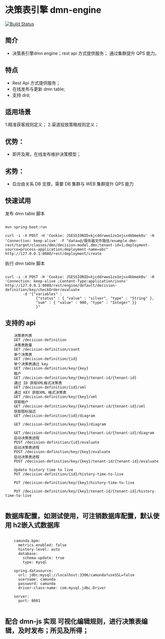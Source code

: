 # 决策表引擎 dmn-engine

[![Build Status](https://travis-ci.org/supermy/dmn-rest.svg?branch=master)](https://github.com/supermy/dmn-rest)

## 简介 
* 决策表引擎dmn engine；rest api 方式提供服务； 通过集群提升 QPS 能力。



## 特点
* Rest Api 方式提供服务；
* 在线发布与更新 dmn table;
* 支持 drd;

## 适用场景

1.精准获客规则定义；
2.渠道投放策略规则定义；


## 优势：

*  即开及用，在线发布维护决策模型； 

## 劣势：

*  后台由关系 DB 支撑，需要 DB 集群与 WEB 集群提升 QPS 能力    






## 快速试用
  发布 dmn table 脚本

```

mvn spring-boot:run

curl -i -X POST -H 'Cookie: JSESSIONID=kjcddrwwo1zo1ejsx4bbmek0u' -H 'Connection: keep-alive' -F "data=@/服务器文件路径/example-dmn-rest/target/classes/dmn/decision-model.dmn;tenant-id=1;deployment-source=process-application;deployment-name=abc" http://127.0.0.1:8080/rest/deployment/create

```

  执行 dmn table 脚本

```

curl -i -X POST -H 'Cookie: JSESSIONID=kjcddrwwo1zo1ejsx4bbmek0u' -H 'Connection: keep-alive ;Content-Type:application/jsons' http://127.0.0.1:8080/rest/engine/default/decision-definition/key/checkOrder/evaluate
        -d "{"variables" : 
              {"status" : { "value" : "silver", "type" : "String" },
              "sum" : { "value" : 900, "type" : "Integer" }}
              }" 

```


## 支持的 api


```
    决策表列表
    GET /decision-definition
    决策表数量
    GET /decision-definition/count
    单个决策表
    GET /decision-definition/{id} 
    单个决策表通过 key
    GET /decision-definition/key/{key} 
    租户
    GET /decision-definition/key/{key}/tenant-id/{tenant-id}
    通过 ID 获取XML格式决策表
    GET /decision-definition/{id}/xml 
    通过 KEY 获取XML 格式决策表
    GET /decision-definition/key/{key}/xml 
    获取租户
    GET /decision-definition/key/{key}/tenant-id/{tenant-id}/xml
    获取图标描述
    GET /decision-definition/{id}/diagram 
    
    GET /decision-definition/key/{key}/diagram 
    
    GET /decision-definition/key/{key}/tenant-id/{tenant-id}/diagram
    启动决策表进程
    POST /decision-definition/{id}/evaluate 
    启动决策表进程
    POST /decision-definition/key/{key}/evaluate 
    启动决策表进程
    POST /decision-definition/key/{key}/tenant-id/{tenant-id}/evaluate
    
    Update history time to live
    PUT /decision-definition/{id}/history-time-to-live 
    
    PUT /decision-definition/key/{key}/history-time-to-live 
    
    PUT /decision-definition/key/{key}/tenant-id/{tenant-id}/history-time-to-live
    
```

## 数据库配置，如测试使用，可注销数据库配置，默认使用 h2嵌入式数据库

```

    camunda.bpm:
      metrics.enabled: false
      history-level: auto
      database:
        schema-update: true
        type: mysql
    
    spring.datasource:
      url: jdbc:mysql://localhost:3306/camunda?useSSL=false
      username: camunda
      password: camunda
      driver-class-name: com.mysql.jdbc.Driver
    
    server:
      port: 8081
     
```

  
## 配合 dmn-js 实现 可视化编辑规则，进行决策表编辑，及时发布；所见及所得；

```
     
```
